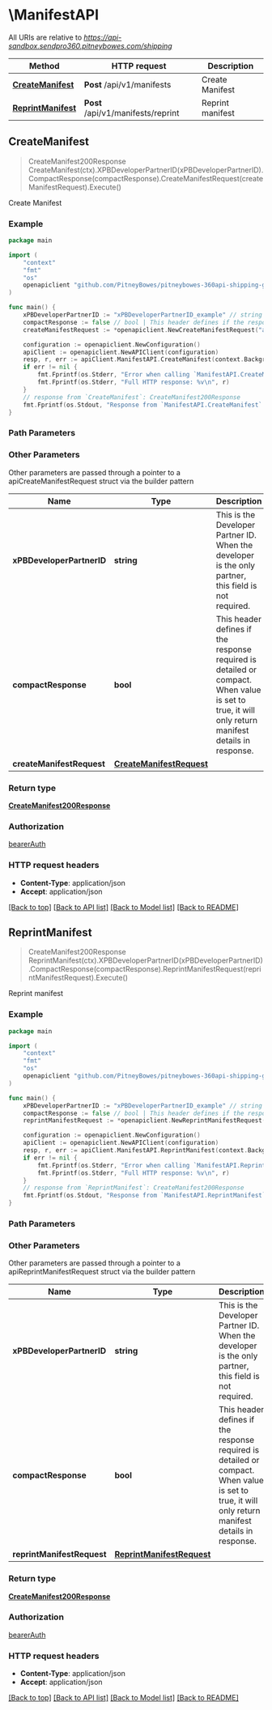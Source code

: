 # \ManifestAPI

All URIs are relative to *https://api-sandbox.sendpro360.pitneybowes.com/shipping*

Method | HTTP request | Description
------------- | ------------- | -------------
[**CreateManifest**](ManifestAPI.md#CreateManifest) | **Post** /api/v1/manifests | Create Manifest
[**ReprintManifest**](ManifestAPI.md#ReprintManifest) | **Post** /api/v1/manifests/reprint | Reprint manifest



## CreateManifest

> CreateManifest200Response CreateManifest(ctx).XPBDeveloperPartnerID(xPBDeveloperPartnerID).CompactResponse(compactResponse).CreateManifestRequest(createManifestRequest).Execute()

Create Manifest



### Example

```go
package main

import (
	"context"
	"fmt"
	"os"
	openapiclient "github.com/PitneyBowes/pitneybowes-360api-shipping-go"
)

func main() {
	xPBDeveloperPartnerID := "xPBDeveloperPartnerID_example" // string | This is the Developer Partner ID. When the developer is the only partner, this field is not required. (optional)
	compactResponse := false // bool | This header defines if the response required is detailed or compact. When value is set to true, it will only return manifest details in response.  (optional)
	createManifestRequest := *openapiclient.NewCreateManifestRequest("abcd12", *openapiclient.NewCreateManifestRequestFromAddress("27 Watervw Dr", "US", "06484")) // CreateManifestRequest |  (optional)

	configuration := openapiclient.NewConfiguration()
	apiClient := openapiclient.NewAPIClient(configuration)
	resp, r, err := apiClient.ManifestAPI.CreateManifest(context.Background()).XPBDeveloperPartnerID(xPBDeveloperPartnerID).CompactResponse(compactResponse).CreateManifestRequest(createManifestRequest).Execute()
	if err != nil {
		fmt.Fprintf(os.Stderr, "Error when calling `ManifestAPI.CreateManifest``: %v\n", err)
		fmt.Fprintf(os.Stderr, "Full HTTP response: %v\n", r)
	}
	// response from `CreateManifest`: CreateManifest200Response
	fmt.Fprintf(os.Stdout, "Response from `ManifestAPI.CreateManifest`: %v\n", resp)
}
```

### Path Parameters



### Other Parameters

Other parameters are passed through a pointer to a apiCreateManifestRequest struct via the builder pattern


Name | Type | Description  | Notes
------------- | ------------- | ------------- | -------------
 **xPBDeveloperPartnerID** | **string** | This is the Developer Partner ID. When the developer is the only partner, this field is not required. | 
 **compactResponse** | **bool** | This header defines if the response required is detailed or compact. When value is set to true, it will only return manifest details in response.  | 
 **createManifestRequest** | [**CreateManifestRequest**](CreateManifestRequest.md) |  | 

### Return type

[**CreateManifest200Response**](CreateManifest200Response.md)

### Authorization

[bearerAuth](../README.md#bearerAuth)

### HTTP request headers

- **Content-Type**: application/json
- **Accept**: application/json

[[Back to top]](#) [[Back to API list]](../README.md#documentation-for-api-endpoints)
[[Back to Model list]](../README.md#documentation-for-models)
[[Back to README]](../README.md)


## ReprintManifest

> CreateManifest200Response ReprintManifest(ctx).XPBDeveloperPartnerID(xPBDeveloperPartnerID).CompactResponse(compactResponse).ReprintManifestRequest(reprintManifestRequest).Execute()

Reprint manifest



### Example

```go
package main

import (
	"context"
	"fmt"
	"os"
	openapiclient "github.com/PitneyBowes/pitneybowes-360api-shipping-go"
)

func main() {
	xPBDeveloperPartnerID := "xPBDeveloperPartnerID_example" // string | This is the Developer Partner ID. When the developer is the only partner, this field is not required. (optional)
	compactResponse := false // bool | This header defines if the response required is detailed or compact. When value is set to true, it will only return manifest details in response. (optional)
	reprintManifestRequest := *openapiclient.NewReprintManifestRequest("JORx6bVG8mr", "1234567890") // ReprintManifestRequest |  (optional)

	configuration := openapiclient.NewConfiguration()
	apiClient := openapiclient.NewAPIClient(configuration)
	resp, r, err := apiClient.ManifestAPI.ReprintManifest(context.Background()).XPBDeveloperPartnerID(xPBDeveloperPartnerID).CompactResponse(compactResponse).ReprintManifestRequest(reprintManifestRequest).Execute()
	if err != nil {
		fmt.Fprintf(os.Stderr, "Error when calling `ManifestAPI.ReprintManifest``: %v\n", err)
		fmt.Fprintf(os.Stderr, "Full HTTP response: %v\n", r)
	}
	// response from `ReprintManifest`: CreateManifest200Response
	fmt.Fprintf(os.Stdout, "Response from `ManifestAPI.ReprintManifest`: %v\n", resp)
}
```

### Path Parameters



### Other Parameters

Other parameters are passed through a pointer to a apiReprintManifestRequest struct via the builder pattern


Name | Type | Description  | Notes
------------- | ------------- | ------------- | -------------
 **xPBDeveloperPartnerID** | **string** | This is the Developer Partner ID. When the developer is the only partner, this field is not required. | 
 **compactResponse** | **bool** | This header defines if the response required is detailed or compact. When value is set to true, it will only return manifest details in response. | 
 **reprintManifestRequest** | [**ReprintManifestRequest**](ReprintManifestRequest.md) |  | 

### Return type

[**CreateManifest200Response**](CreateManifest200Response.md)

### Authorization

[bearerAuth](../README.md#bearerAuth)

### HTTP request headers

- **Content-Type**: application/json
- **Accept**: application/json

[[Back to top]](#) [[Back to API list]](../README.md#documentation-for-api-endpoints)
[[Back to Model list]](../README.md#documentation-for-models)
[[Back to README]](../README.md)

